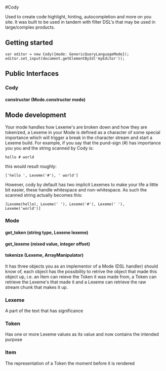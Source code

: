 #Cody

Used to create code highlight, hinting, autocompletion and more on you site. It
was built to be used in tandem with filter DSL's that may be used in
large/complex products.

## Getting started

	var editor = new Cody({mode: GenericQueryLanguageMode});
	editor.set_input(document.getElementById('myEditor'));

## Public Interfaces

### Cody

#### constructor (Mode.constructor mode)

## Mode development

Your mode handles how Lexeme's are broken down and how they are tokenized, a
Lexeme in your Mode is defined as a character of some special importance which
will trigger a break in the character stream and start a Lexeme build. For
example, if you say that the pund-sign (#) has importance you you and the
string scanned by Cody is:

	hello # world

this would result roughly:

	['hello ', Lexeme('#'), ' world']

However, cody by default has two implicit Lexemes to make your life a little bit easier, these handle whitespace and non-whitespace. As such the scanned string actually becomes this:

	[Lexeme(hello), Lexeme(' '), Lexeme('#'), Lexeme(' '), Lexeme('world')]

### Mode



#### get_token (string type, Lexeme lexeme)
#### get_lexeme (mixed value, integer offset)
#### tokenize (Lexeme, ArrayManipulator<Lexeme>)

It has three objects you as an implementor of a Mode (DSL handler) should know
of, each object has the possibility to retrive the object that made this object
up, i.e. an Item can reieve the Token it was made from, a Token can retrieve
the Lexeme's that made it and a Lexeme can retrieve the raw stream chunk that
makes it up.

### Lexeme

A part of the text that has significance

### Token

Has one or more Lexeme values as its value and now contains the intended purpose

### Item

The representation of a Token the moment before it is rendered
